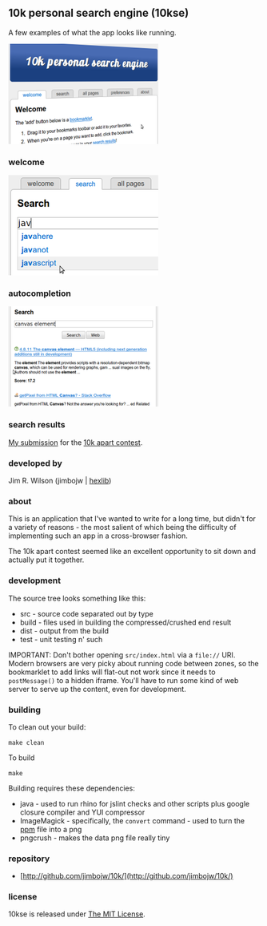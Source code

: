 ## 10k personal search engine (10kse)

<div class="new-comments right corner">
<p>A few examples of what the app looks like running.</p>
<div class="comment"><img src="http://github.com/jimbojw/10k/raw/master/screenshots/welcome.png" /></div>
<h3>welcome</h3>
<div class="comment"><img src="http://github.com/jimbojw/10k/raw/master/screenshots/autocomplete.png" /></div>
<h3>autocompletion</h3>
<div class="comment"><img src="http://github.com/jimbojw/10k/raw/master/screenshots/search.png" /></div>
<h3>search results</h3>
</div>

[My submission](http://10k.aneventapart.com/Entry/251) for the [10k apart contest](http://10k.aneventapart.com/).

### developed by

Jim R. Wilson (jimbojw | [hexlib](http://twitter.com/hexlib))

### about

This is an application that I've wanted to write for a long time, but didn't for a variety of reasons - the most salient
of which being the difficulty of implementing such an app in a cross-browser fashion.

The 10k apart contest seemed like an excellent opportunity to sit down and actually put it together.

### development

The source tree looks something like this:

* src - source code separated out by type
* build - files used in building the compressed/crushed end result
* dist - output from the build
* test - unit testing n' such

IMPORTANT: Don't bother opening `src/index.html` via a `file://` URI.  Modern browsers are very picky about running code between zones, so the bookmarklet to add links will flat-out not work since it needs to `postMessage()` to a hidden iframe.  You'll have to run some kind of web server to serve up the content, even for development.

### building

To clean out your build:

    make clean

To build

    make
    
Building requires these dependencies:

* java - used to run rhino for jslint checks and other scripts plus google closure compiler and YUI compressor
* ImageMagick - specifically, the `convert` command - used to turn the [ppm](http://en.wikipedia.org/wiki/Netpbm_format#PPM_example) file into a png
* pngcrush - makes the data png file really tiny

### repository
* [http://github.com/jimbojw/10k/](http://github.com/jimbojw/10k/)

### license

10kse is released under [The MIT License](http://www.opensource.org/licenses/mit-license.php).

